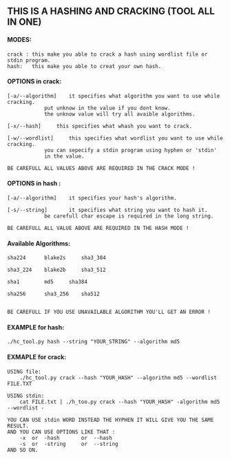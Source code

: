## THIS IS A HASHING AND CRACKING (TOOL ALL IN ONE)



#### MODES:
	crack :	this make you able to crack a hash using wordlist file or stdin program.
	hash:	this make you able to creat your own hash.


#### OPTIONS in crack:
	[-a/--algorithm]	it specifies what algorithm you want to use while cracking.
				put unknow in the value if you dont know.
				the unknow value will try all avaible algorithms.

	[-x/--hash]		this specifies what whash you want to crack.

	[-w/--wordlist]		this specifies what wordlist you want to use while cracking.
				you can sepecify a stdin program using hyphen or 'stdin'
				in the value.

	BE CAREFULL ALL VALUES ABOVE ARE REQUIRED IN THE CRACK MODE !



#### OPTIONS in hash :
	[-a/--algorithm]	it specifies your hash's algorithm.

	[-s/--string]		it specifies what string you want to hash it.
				be carefull char escape is required in the long string.

	BE CAREFULL ALL VALUE ABOVE ARE REQUIRED IN THE HASH MODE !



#### Available Algorithms:

	sha224		blake2s		sha3_384

	sha3_224	blake2b		sha3_512

	sha1		md5		sha384

	sha256		sha3_256	sha512


	BE CAREFULL IF YOU USE UNAVAILABLE ALGORITHM YOU'LL GET AN ERROR !



#### EXAMPLE for hash:
	./hc_tool.py hash --string "YOUR_STRING" --algorithm md5

#### EXMAPLE for crack:
	USING file:
		./hc_tool.py crack --hash "YOUR_HASH" --algorithm md5 --wordlist FILE.TXT

	USING stdin:
		cat FILE.txt | ./h_too.py crack --hash "YOUR_HASH" -algorithm md5 --wordlist -

	YOU CAN USE stdin WORD INSTEAD THE HYPHEN IT WILL GIVE YOU THE SAME RESULT.
	AND YOU CAN USE OPTIONS LIKE THAT :
		-x	or	-hash		or	--hash
		-s	or	-string		or	--string
	AND SO ON.
